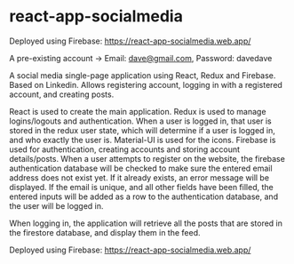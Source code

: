 # react-app-socialmedia
 Deployed using Firebase: https://react-app-socialmedia.web.app/

A pre-existing account -> Email: dave@gmail.com, Password: davedave
 
 A social media single-page application using React, Redux and Firebase. Based on Linkedin.
 Allows registering account, logging in with a registered account, and creating posts.
 
 React is used to create the main application. 
 Redux is used to manage logins/logouts and authentication. When a user is logged in, that user is stored in the redux user state, which will determine if a user is logged in, and who exactly the user is.
 Material-UI is used for the icons.
 Firebase is used for authentication, creating accounts and storing account details/posts. When a user attempts to register on the website, the firebase authentication database will be checked to make sure the entered email address does not exist yet. If it already exists, an error message will be displayed. If the email is unique, and all other fields have been filled, the entered inputs will be added as a row to the authentication database, and the user will be logged in.
 
 When logging in, the application will retrieve all the posts that are stored in the firestore database, and display them in the feed.
 
 Deployed using Firebase: https://react-app-socialmedia.web.app/
